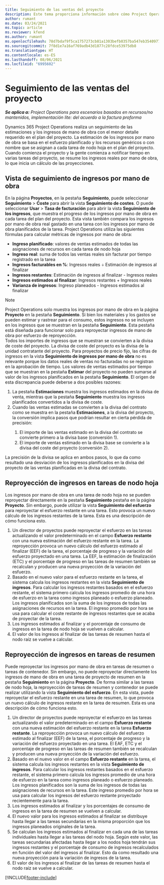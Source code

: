 ```yaml
---
title: Seguimiento de las ventas del proyecto
description: Este tema proporciona información sobre cómo Project Operations realiza un seguimiento de los ingresos de un proyecto.
author: rumant
ms.date: 03/24/2021
ms.topic: article
ms.reviewer: kfend
ms.author: rumant
ms.openlocfilehash: 78d7bdaf9f5ca1757273cb81a1303befb0357ba547eb354097786fc3c38962b9
ms.sourcegitcommit: 7f8d1e7a16af769adb43d1877c28fdce53975db8
ms.translationtype: HT
ms.contentlocale: es-ES
ms.lasthandoff: 08/06/2021
ms.locfileid: "6995602"
---
```

# <a name="project-sales-tracking"></a>Seguimiento de las ventas del proyecto

_**Se aplica a:** Project Operations para escenarios basados en recursos/no mantenidos, implementación lite: del acuerdo a la factura proforma_

Dynamics 365 Project Operations realiza un seguimiento de las estimaciones y los ingresos de mano de obra con el menor detalle requerido en el plan del proyecto. La estimación de los ingresos por mano de obra se basa en el esfuerzo planificado y los recursos genéricos o con nombre que se asignan a cada tarea de nodo hoja en el plan del proyecto. Cuando comienza el proyecto y la gente comienza a notificar tiempo en varias tareas del proyecto, se resume los ingresos reales por mano de obra, lo que inicia un cálculo de las proyecciones.

## <a name="labor-revenue-tracking-view"></a>Vista de seguimiento de ingresos por mano de obra

En la página **Proyectos**, en la pestaña **Seguimiento**, puede seleccionar **Seguimiento** > **Coste** para abrir la vista **Seguimiento de costes**. O puede seleccionar **Usar** > **Tasa de facturación** para abrir la vista **Seguimiento de los ingresos**, que muestra el progreso de los ingresos por mano de obra en cada tarea del plan del proyecto. Esta vista también compara los ingresos por mano de obra real gastado en una tarea con los ingresos por mano de obra planificados de la tarea. Project Operations utiliza las siguientes fórmulas para calcular métricas de ingresos por mano de obra:

- **Ingreso planificado**: valores de ventas estimados de todas las asignaciones de recursos en cada tarea de nodo hoja
- **Ingreso real**: suma de todos las ventas reales sin facturar por tiempo registrado en la tarea
- **Ingresos facturables en %**: Ingresos reales ÷ Estimación de ingresos al finalizar
- **Ingresos restantes**: Estimación de ingresos al finalizar - Ingresos reales
- **Ingresos estimados al finalizar**: Ingresos restantes + Ingresos reales
- **Varianza de ingresos**: Ingreso planeados - Ingresos estimados al finalizar


> [!NOTE]
> Project Operations solo muestra los ingresos por mano de obra en la página **Proyecto** en la pestaña **Seguimiento**. Si bien los materiales y los gastos se pueden estimar y rastrear para el consumo, estos ingresos no se incluyen en los ingresos que se muestran en la pestaña **Seguimiento**. Esta pestaña está diseñada para funcionar solo para reproyectar ingresos de mano de obra por esfuerzo de reproyección.  
> Todos los importes de ingresos que se muestran se convierten a la divisa de coste del proyecto. La divisa de coste del proyecto es la divisa de la unidad contratante del proyecto. Para proyectos de precio fijo, las cifras de ingresos en la vista **Seguimiento de ingresos por mano de obra** no es relevante porque los datos reales de ventas no facturadas no se registran en la aprobación de tiempo.
> Los valores de ventas estimados por tiempo que se muestran en la pestaña **Estimar** del proyecto no pueden sumarse al valor de los ingresos planificados en la pestaña **Seguimiento**. El origen de esta discrepancia puede deberse a dos posibles razones:
><ol>
   ><li> La pestaña <b>Estimaciones</b> muestra los ingresos estimados en la divisa de venta, mientras que la pestaña <b>Seguimiento</b> muestra los ingresos planificados convertidos a la divisa de coste. </li>
   ><li> Cuando las ventas estimadas se convierten a la divisa del contrato como se muestra en la pestaña <b>Estimaciones</b>, a la divisa del proyecto, la conversión implica pasos que podrían resultar en cierta pérdida de precisión: </li>
><ol>
><li> El importe de las ventas estimado en la divisa del contrato se convierte primero a la divisa base (conversión 1).</li>
><li> El importe de ventas estimado en la divisa base se convierte a la divisa del coste del proyecto (conversión 2). </li>
></ol>
></ol>
> La precisión de la divisa se aplica en ambos pasos, lo que da como resultado una desviación de los ingresos planificados en la divisa del proyecto de las ventas planificadas en la divisa del contrato.
   

## <a name="reprojecting-revenues-on-leaf-node-tasks"></a>Reproyección de ingresos en tareas de nodo hoja

Los ingresos por mano de obra en una tarea de nodo hoja no se pueden reproyectar directamente en la pestaña **Seguimiento** pestaña en la página **Proyecto**. Sin embargo, puede utilizar la vista **Seguimiento del esfuerzo** para reproyectar el esfuerzo restante en una tarea. Esto provoca un nuevo cálculo de los ingresos restantes de la tarea. Esta es una descripción de cómo funciona esto.

1. Un director de proyectos puede reproyectar el esfuerzo en las tareas actualizando el valor predeterminado en el campo **Esfuerzo restante** con una nueva estimación del esfuerzo restante en la tarea. La reproyección provoca un nuevo cálculo del esfuerzo estimado al finalizar (EEF) de la tarea, el porcentaje de progreso y la variación del esfuerzo proyectado en una tarea. La EEF, la estimación de finalización (ETC) y el porcentaje de progreso en las tareas de resumen también se recalculan y producen una nueva proyección de la variación del esfuerzo.
2. Basado en el nuevo valor para el esfuerzo restante en la tarea, el sistema calcula los ingresos restantes en la vista **Seguimiento de ingresos**. Para calcular los ingresos restantes basados en el esfuerzo restante, el sistema primero calcula los ingresos promedio de una hora de esfuerzo en la tarea como ingresos planeado o esfuerzo planeado. Los ingresos planificados son la suma de los ingresos de todas las asignaciones de recursos en la tarea. El ingreso promedio por hora se usa para calcular el coste restante de ingresos restantes que se acaba de proyectar de la tarea.
3. Los ingresos estimados al finalizar y el porcentaje de consumo de ingresos en la tarea de nodo hoja se vuelven a calcular.
4. El valor de los ingresos al finalizar de las tareas de resumen hasta el nodo raíz se vuelve a calcular.

## <a name="reprojecting-revenues-on-summary-tasks"></a>Reproyección de ingresos en tareas de resumen

Puede reproyectar los ingresos por mano de obra en tareas de resumen o tareas de contenedor. Sin embargo, no puede reproyectar directamente los ingresos de mano de obra en una tarea de proyecto de resumen en la pestaña **Seguimiento** en la página **Proyecto**. De forma similar a las tareas de nodo hoja, la reproyección de tareas de resumen y contenedor se puede realizar utilizando la vista **Seguimiento del esfuerzo**. En esta vista, puede reproyectar el esfuerzo restante en una tarea de resumen, lo que provoca un nuevo cálculo de ingresos restante en la tarea de resumen. Esta es una descripción de cómo funciona esto.

1. Un director de proyectos puede reproyectar el esfuerzo en las tareas actualizando el valor predeterminado en el campo **Esfuerzo restante** con una nueva estimación del esfuerzo restante en la tarea **Esfuerzo restante**. La reproyección provoca un nuevo cálculo del esfuerzo estimado al finalizar (EEF) de la tarea, el porcentaje de progreso y la variación del esfuerzo proyectado en una tarea. El EAF, ETC y el porcentaje de progreso en las tareas de resumen también se recalculan y producen una nueva proyección de la variación del esfuerzo.
2. Basado en el nuevo valor en el campo **Esfuerzo restante** en la tarea, el sistema calcula los ingresos restantes en la vista **Seguimiento de ingresos**. Para calcular los ingresos restantes basados en el esfuerzo restante, el sistema primero calcula los ingresos promedio de una hora de esfuerzo en la tarea como ingresos planeado o esfuerzo planeado. Los ingresos planificados son la suma de los ingresos de todas las asignaciones de recursos en la tarea. Este ingreso promedio por hora se usa para calcular los ingresos del esfuerzo restante proyectado recientemente para la tarea.
3. Los ingresos estimados al finalizar y los porcentajes de consumo de ingresos en la tarea de resumen se vuelven a calcular.
4. El nuevo valor para los ingresos estimados al finalizar se distribuye hasta llegar a las tareas secundarias en la misma proporción que los ingresos planeados originales de la tarea.
5. Se calculan los ingresos estimados al finalizar en cada una de las tareas individuales hasta llegar a las tareas del nodo hoja. Según este valor, las tareas secundarias afectadas hasta llegar a los nodos hoja tendrán sus ingresos restantes y el porcentaje de consumo de ingresos recalculados en función del valor del ingresos al finalizar. Esto da como resultado una nueva proyección para la variación de ingresos de la tarea. 
6. El valor de los ingresos al finalizar de las tareas de resumen hasta el nodo raíz se vuelve a calcular.


[!INCLUDE[footer-include](../includes/footer-banner.md)]

